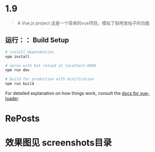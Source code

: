 # 1.9

> A Vue.js project 这是一个简单的vue项目，模拟了贴吧发帖子的功能


## 运行：： Build Setup

``` bash
# install dependencies
npm install

# serve with hot reload at localhost:8080
npm run dev

# build for production with minification
npm run build
```

For detailed explanation on how things work, consult the [docs for vue-loader](http://vuejs.github.io/vue-loader).
# RePosts

# 效果图见 screenshots目录

